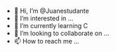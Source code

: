 - 👋 Hi, I’m @Juanestudante
- 👀 I’m interested in ...  
- 🌱 I’m currently learning  C
- 💞️ I’m looking to collaborate on ...
- 📫 How to reach me ...

<!---
Juanestudante/Juanestudante is a ✨ special ✨ repository because its `README.md` (this file) appears on your GitHub profile.
You can click the Preview link to take a look at your changes.
--->
